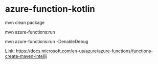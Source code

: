 # azure-function-kotlin

 mvn clean package
 
 mvn azure-functions:run
 
 mvn azure-functions:run -DenableDebug
 
Link:
https://docs.microsoft.com/en-us/azure/azure-functions/functions-create-maven-intellij

